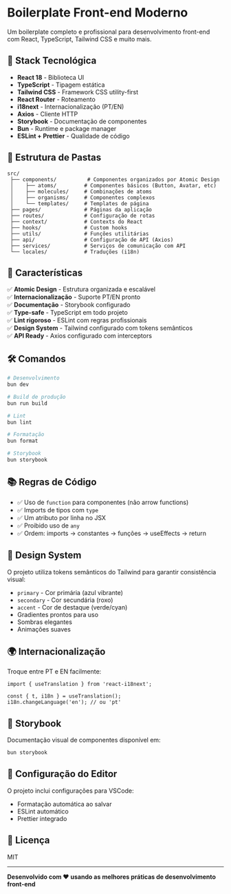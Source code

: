 # Boilerplate Front-end Moderno

Um boilerplate completo e profissional para desenvolvimento front-end com React, TypeScript, Tailwind CSS e muito mais.

## 🚀 Stack Tecnológica

- **React 18** - Biblioteca UI
- **TypeScript** - Tipagem estática
- **Tailwind CSS** - Framework CSS utility-first
- **React Router** - Roteamento
- **i18next** - Internacionalização (PT/EN)
- **Axios** - Cliente HTTP
- **Storybook** - Documentação de componentes
- **Bun** - Runtime e package manager
- **ESLint + Prettier** - Qualidade de código

## 📁 Estrutura de Pastas

```
src/
 ├── components/          # Componentes organizados por Atomic Design
 │    ├── atoms/         # Componentes básicos (Button, Avatar, etc)
 │    ├── molecules/     # Combinações de atoms
 │    ├── organisms/     # Componentes complexos
 │    └── templates/     # Templates de página
 ├── pages/              # Páginas da aplicação
 ├── routes/             # Configuração de rotas
 ├── context/            # Contexts do React
 ├── hooks/              # Custom hooks
 ├── utils/              # Funções utilitárias
 ├── api/                # Configuração de API (Axios)
 ├── services/           # Serviços de comunicação com API
 └── locales/            # Traduções (i18n)
```

## 🎯 Características

✅ **Atomic Design** - Estrutura organizada e escalável  
✅ **Internacionalização** - Suporte PT/EN pronto  
✅ **Documentação** - Storybook configurado  
✅ **Type-safe** - TypeScript em todo projeto  
✅ **Lint rigoroso** - ESLint com regras profissionais  
✅ **Design System** - Tailwind configurado com tokens semânticos  
✅ **API Ready** - Axios configurado com interceptors  

## 🛠️ Comandos

```bash
# Desenvolvimento
bun dev

# Build de produção
bun run build

# Lint
bun lint

# Formatação
bun format

# Storybook
bun storybook
```

## 📚 Regras de Código

- ✅ Uso de `function` para componentes (não arrow functions)
- ✅ Imports de tipos com `type`
- ✅ Um atributo por linha no JSX
- ✅ Proibido uso de `any`
- ✅ Ordem: imports → constantes → funções → useEffects → return

## 🎨 Design System

O projeto utiliza tokens semânticos do Tailwind para garantir consistência visual:

- `primary` - Cor primária (azul vibrante)
- `secondary` - Cor secundária (roxo)
- `accent` - Cor de destaque (verde/cyan)
- Gradientes prontos para uso
- Sombras elegantes
- Animações suaves

## 🌍 Internacionalização

Troque entre PT e EN facilmente:

```tsx
import { useTranslation } from 'react-i18next';

const { t, i18n } = useTranslation();
i18n.changeLanguage('en'); // ou 'pt'
```

## 📖 Storybook

Documentação visual de componentes disponível em:

```bash
bun storybook
```

## 🔧 Configuração do Editor

O projeto inclui configurações para VSCode:
- Formatação automática ao salvar
- ESLint automático
- Prettier integrado

## 📝 Licença

MIT

---

**Desenvolvido com ❤️ usando as melhores práticas de desenvolvimento front-end**
